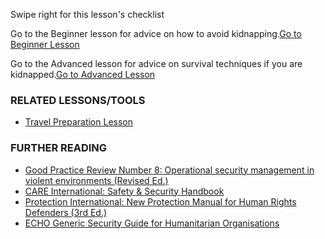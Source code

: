 [Title]: # (What now?)
[Difficulty]: # (Expert)
[Order]: # (18)

Swipe right for this lesson's checklist

Go to the Beginner lesson for advice on how to avoid kidnapping.[Go to Beginner Lesson](umbrella://lesson/kidnapping/1)

Go to the Advanced lesson for advice on survival techniques if you are kidnapped.[Go to Advanced Lesson](umbrella://lesson/kidnapping/2)

### RELATED LESSONS/TOOLS

*   [Travel Preparation Lesson](umbrella://lesson/preparation)

### FURTHER READING

*   [Good Practice Review Number 8: Operational security management in violent environments (Revised Ed.)](http://odihpn.org/wp-content/uploads/2010/11/GPR_8_revised2.pdf )
*   [CARE International: Safety & Security Handbook](https://www.eisf.eu/wp-content/uploads/2014/09/0614-Macpherson-2004-CARE-International-Safety-and-Security-Handbook.pdf)
*   [Protection International: New Protection Manual for Human Rights Defenders (3rd Ed.)](http://protectioninternational.org/publication/new-protection-manual-for-human-rights-defenders-3rd-edition/)
*   [ECHO Generic Security Guide for Humanitarian Organisations](http://ec.europa.eu/echo/files/evaluation/watsan2005/annex_files/ECHO/ECHO12%20-%20echo_generic_security_guide_en.doc)